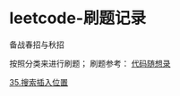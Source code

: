 # leetcode-刷题记录

备战春招与秋招

按照分类来进行刷题；
刷题参考： [代码随想录](https://www.programmercarl.com/)

[35.搜索插入位置](https://github.com/gwt9970161/leetcode-/blob/main/35%20%E6%90%9C%E7%B4%A2%E6%8F%92%E5%85%A5%E4%BD%8D%E7%BD%AE%2042229.md)

